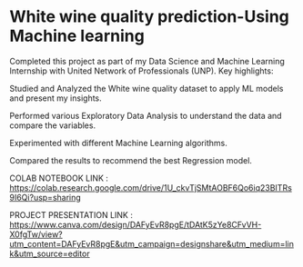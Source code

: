 # White wine quality prediction-Using Machine learning 

Completed this project as part of my Data Science and Machine Learning Internship with United Network of Professionals (UNP). Key highlights:

Studied and Analyzed the White wine quality dataset to apply ML models and present my insights.

Performed various Exploratory Data Analysis to understand the data and compare the variables.

Experimented with different Machine Learning algorithms.

Compared the results to recommend the best Regression model.

COLAB NOTEBOOK LINK :
https://colab.research.google.com/drive/1U_ckvTjSMtAOBF6Qo6iq23BITRs9I6Qi?usp=sharing

PROJECT PRESENTATION LINK :
https://www.canva.com/design/DAFyEvR8pgE/tDAtK5zYe8CFvVH-X0fgTw/view?utm_content=DAFyEvR8pgE&utm_campaign=designshare&utm_medium=link&utm_source=editor

